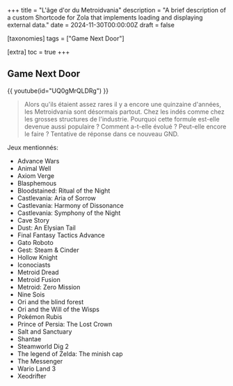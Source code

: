+++
title = "L'âge d'or du Metroidvania"
description = "A brief description of a custom Shortcode for Zola that implements loading and displaying external data."
date = 2024-11-30T00:00:00Z
draft = false

[taxonomies]
tags = ["Game Next Door"]

[extra]
toc = true
+++

## Game Next Door

{{ youtube(id="UQ0gMrQLDRg") }}

> Alors qu'ils étaient assez rares il y a encore une quinzaine d'années, les Metroidvania sont désormais partout. Chez les indés comme chez les grosses structures de l'industrie. Pourquoi cette formule est-elle devenue aussi populaire ? Comment a-t-elle évolué ? Peut-elle encore le faire ? Tentative de réponse dans ce nouveau GND.

Jeux mentionnés:

* Advance Wars
* Animal Well
* Axiom Verge
* Blasphemous
* Bloodstained: Ritual of the Night
* Castlevania: Aria of Sorrow
* Castlevania: Harmony of Dissonance
* Castlevania: Symphony of the Night
* Cave Story
* Dust: An Elysian Tail
* Final Fantasy Tactics Advance
* Gato Roboto
* Gest: Steam & Cinder
* Hollow Knight
* Iconociasts
* Metroid Dread
* Metroid Fusion
* Metroid: Zero Mission
* Nine Sois
* Ori and the blind forest
* Ori and the Will of the Wisps
* Pokémon Rubis
* Prince of Persia: The Lost Crown
* Salt and Sanctuary
* Shantae
* Steamworld Dig 2
* The legend of Zelda: The minish cap
* The Messenger
* Wario Land 3
* Xeodrifter
